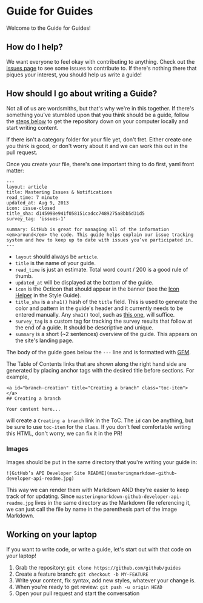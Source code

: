 # Guide for Guides
Welcome to the Guide for Guides!

## How do I help?
We want everyone to feel okay with contributing to anything. Check out the [issues page](https://github.com/github/guides/issues) to see some issues to contribute to. If there's nothing there that piques your interest, you should help us write a guide!

## How should I go about writing a Guide?
Not all of us are wordsmiths, but that's why we're in this together. If there's something you've stumbled upon that you think should be a guide, follow the [steps below](#working-on-your-laptop) to get the repository down on your computer locally and start writing content.

If there isn't a category folder for your file yet, don't fret. Either create one you think is good, or don't worry about it and we can work this out in the pull request.

Once you create your file, there's one important thing to do first, yaml front matter:

```
---
layout: article
title: Mastering Issues & Notifications
read_time: 7 minute
updated_at: Aug 9, 2013
icon: issue-closed
title_sha: d145998e941f058151cadcc7489275a8bb5d31d5
survey_tag: 'issues-1'

summary: GitHub is great for managing all of the information <em>around</em> the code. This guide helps explain our issue tracking system and how to keep up to date with issues you’ve participated in.
---
```

- `layout` should always be `article`.
- `title` is the name of your guide.
- `read_time` is just an estimate. Total word count / 200 is a good rule of thumb.
- `updated_at` will be displayed at the bottom of the guide.
- `icon` is the Octicon that should appear in the banner (see the
[Icon Helper](https://github.com/styleguide/icons) in the Style Guide).
- `title_sha` is a `sha1()` hash of the `title` field. This is used to generate
the color and pattern in the guide's header and it currently needs to be entered
manually. Any `sha1()` tool, such as
[this one](http://www.tools4noobs.com/online_php_functions/sha1/), will suffice.
- `survey_tag` is a custom tag for tracking the survey results that follow at the end of a guide. It should be descriptive and unique.
- `summary` is a short (~2 sentences) overview of the guide. This appears on the
site's landing page.

The body of the guide goes below the `---` line and is formatted with [GFM](https://help.github.com/articles/github-flavored-markdown).

The Table of Contents links that are shown along the right hand side are generated by
placing anchor tags with the desired title before sections. For example,

```
<a id="branch-creation" title="Creating a branch" class="toc-item"></a>
## Creating a branch

Your content here...
```

will create a `Creating a branch` link in the ToC. The `id` can be anything, but be
sure to use `toc-item` for the `class`. If you don't feel comfortable writing this HTML, don't worry, we can fix it in the PR!

### Images
Images should be put in the same directory that you're writing your guide in:

```
![GitHub’s API Developer Site README](masteringmarkdown-github-developer-api-readme.jpg)
```
This way we can render them with Markdown AND they're easier to keep track of for updating. Since `masteringmarkdown-github-developer-api-readme.jpg` lives in the same directory as the Markdown file referencing it, we can just call the file by name in the parenthesis part of the image Markdown.

## Working on your laptop
If you want to write code, or write a guide, let's start out with that code on your laptop!

1. Grab the repository: `git clone https://github.com/github/guides`
2. Create a feature branch: `git checkout -b MY-FEATURE`
3. Write your content, fix syntax, add new styles, whatever your change is.
4. When you're ready to get review: `git push -u origin HEAD`
5. Open your pull request and start the conversation

